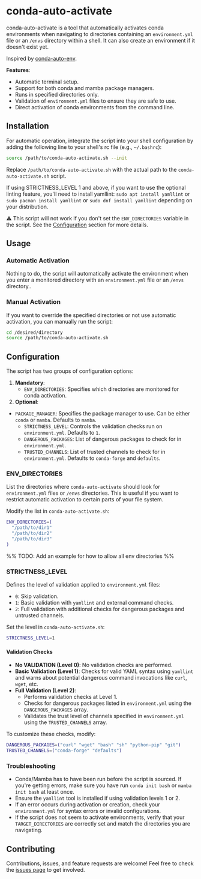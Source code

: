 # conda-auto-activate

conda-auto-activate is a tool that automatically activates conda environments when navigating to directories containing an `environment.yml` file or an `/envs` directory within a shell. It can also create an environment if it doesn't exist yet.

Inspired by [conda-auto-env](https://github.com/chdoig/conda-auto-env).

**Features**:

- Automatic terminal setup.
- Support for both conda and mamba package managers.
- Runs in specified directories only.
- Validation of `environment.yml` files to ensure they are safe to use.
- Direct activation of conda environments from the command line.

## Installation

For automatic operation, integrate the script into your shell configuration by adding the following line to your shell's rc file (e.g., `~/.bashrc`):

```sh
source /path/to/conda-auto-activate.sh --init
```

Replace `/path/to/conda-auto-activate.sh` with the actual path to the `conda-auto-activate.sh` script.

If using STRICTNESS_LEVEL 1 and above, if you want to use the optional linting feature, you'll need to install yamllint: `sudo
apt install yamllint` or `sudo pacman install yamllint` or `sudo dnf install yamllint` depending on your distribution.

:warning: This script will not work if you don't set the `ENV_DIRECTORIES` variable in the script. See the [Configuration](#configuration) section for more details.

## Usage

### Automatic Activation

Nothing to do, the script will automatically activate the environment when you enter a monitored directory with an `environment.yml` file or an `/envs` directory..

### Manual Activation

If you want to override the specified directories or not use automatic activation,  you can manually run the script:

```sh
cd /desired/directory
source /path/to/conda-auto-activate.sh
```

## Configuration

The script has two groups of configuration options:

1. **Mandatory**:
    - `ENV_DIRECTORIES`: Specifies which directories are monitored for conda activation.
2. **Optional**:
- `PACKAGE_MANAGER`: Specifies the package manager to use. Can be either `conda` or `mamba`. Defaults to `mamba`.
    - `STRICTNESS_LEVEL`: Controls the validation checks run on `environment.yml`. Defaults to `1`.
    - `DANGEROUS_PACKAGES`: List of dangerous packages to check for in `environment.yml`.
    - `TRUSTED_CHANNELS`: List of trusted channels to check for in `environment.yml`. Defaults to `conda-forge` and `defaults`.

### ENV_DIRECTORIES

List the directories where `conda-auto-activate` should look for `environment.yml` files or `/envs` directories. This is useful if you want to restrict automatic activation to certain parts of your file system.

Modify the list in `conda-auto-activate.sh`:

```bash
ENV_DIRECTORIES=(
  "/path/to/dir1"
  "/path/to/dir2"
  "/path/to/dir3"
)
```

%% TODO: Add an example for how to allow all env directories %%

### STRICTNESS_LEVEL

Defines the level of validation applied to `environment.yml` files:

- `0`: Skip validation.
- `1`: Basic validation with `yamllint` and external command checks.
- `2`: Full validation with additional checks for dangerous packages and untrusted channels.

Set the level in `conda-auto-activate.sh`:

```bash
STRICTNESS_LEVEL=1
```

#### Validation Checks

- **No VALIDATION (Level 0)**: No validation checks are performed.
- **Basic Validation (Level 1)**: Checks for valid YAML syntax using `yamllint` and warns about potential dangerous command invocations like `curl`, `wget`, etc.
- **Full Validation (Level 2)**:
  - Performs validation checks at Level 1.
  - Checks for dangerous packages listed in `environment.yml` using the `DANGEROUS_PACKAGES` array.
  - Validates the trust level of channels specified in `environment.yml` using the `TRUSTED_CHANNELS` array.

To customize these checks, modify:

```bash
DANGEROUS_PACKAGES=("curl" "wget" "bash" "sh" "python-pip" "git")
TRUSTED_CHANNELS=("conda-forge" "defaults")
```

### Troubleshooting

- Conda/Mamba has to have been run before the script is sourced. If you're getting errors, make sure you have run `conda init bash` or `mamba init bash` at least once.
- Ensure the `yamllint` tool is installed if using validation levels 1 or 2.
- If an error occurs during activation or creation, check your `environment.yml` for syntax errors or invalid configurations.
- If the script does not seem to activate environments, verify that your `TARGET_DIRECTORIES` are correctly set and match the directories you are navigating.

## Contributing

Contributions, issues, and feature requests are welcome! Feel free to check the [issues page](https://github.com/stephanbrez/conda-auto-activate/issues) to get involved.
